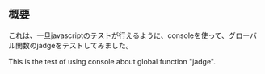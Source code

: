 ## 概要

これは、一旦javascriptのテストが行えるように、consoleを使って、グローバル関数のjadgeをテストしてみました。

This is the test of using console about global function "jadge".
